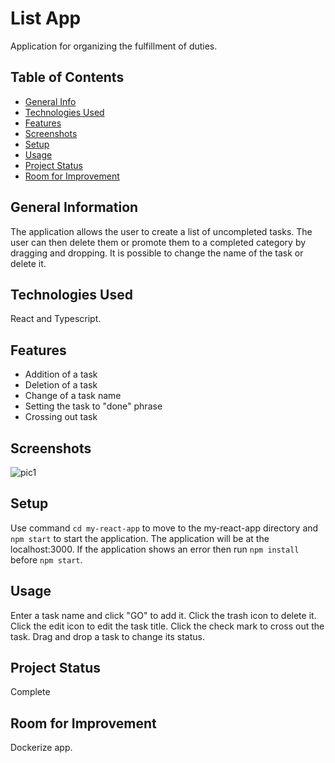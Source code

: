 # List App
Application for organizing the fulfillment of duties.

## Table of Contents
* [General Info](#general-information)
* [Technologies Used](#technologies-used)
* [Features](#features)
* [Screenshots](#screenshots)
* [Setup](#setup)
* [Usage](#usage)
* [Project Status](#project-status)
* [Room for Improvement](#room-for-improvement)


## General Information
The application allows the user to create a list of uncompleted tasks. The user can then delete them or promote them to a completed category by dragging and dropping. It is possible to change the name of the task or delete it.

## Technologies Used
React and Typescript.

## Features
* Addition of a task
* Deletion of a task
* Change of a task name
* Setting the task to "done" phrase
* Crossing out task

## Screenshots
![pic1](https://github.com/sylwiamolitor/react-typescript/assets/43808701/74a465f5-8171-4523-b604-46dbd9aaf914)


## Setup
Use command `cd my-react-app` to move to the my-react-app directory and `npm start` to start the application. The application will be at the localhost:3000. If the application shows an error then run `npm install` before `npm start`.


## Usage
Enter a task name and click "GO" to add it. Click the trash icon to delete it. Click the edit icon to edit the task title. Click the check mark to cross out the task. Drag and drop a task to change its status.

## Project Status
Complete


## Room for Improvement
Dockerize app.



